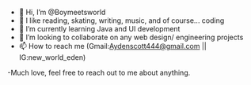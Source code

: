 - 👋 Hi, I’m @Boymeetsworld
- 👀 I like reading, skating, writing, music, and of course... coding 
- 🌱 I’m currently learning Java and UI development
- 💞️ I’m looking to collaborate on any web design/ engineering projects
- 📫 How to reach me (Gmail:Aydenscott444@gmail.com || IG:new_world_eden)


-Much love, feel free to reach out to me about anything.

